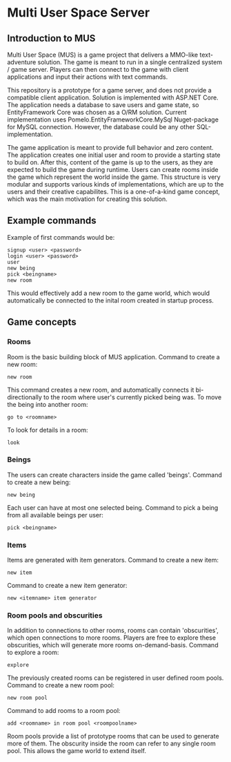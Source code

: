 # Multi User Space Server

## Introduction to MUS

Multi User Space (MUS) is a game project that delivers a MMO-like text-adventure solution.
The game is meant to run in a single centralized system / game server.
Players can then connect to the game with client applications and input their actions with text commands.

This repository is a prototype for a game server, and does not provide a compatible client application.
Solution is implemented with ASP.NET Core.
The application needs a database to save users and game state, so EntityFramework Core was chosen as a O/RM solution.
Current implementation uses Pomelo.EntityFrameworkCore.MySql Nuget-package for MySQL connection.
However, the database could be any other SQL-implementation.

The game application is meant to provide full behavior and zero content.
The application creates one initial user and room to provide a starting state to build on.
After this, content of the game is up to the users, as they are expected to build the game during runtime.
Users can create rooms inside the game which represent the world inside the game.
This structure is very modular and supports various kinds of implementations, which are up to the users and their creative capabilites.
This is a one-of-a-kind game concept, which was the main motivation for creating this solution.

## Example commands

Example of first commands would be:
```
signup <user> <password>
login <user> <password>
user
new being
pick <beingname>
new room
```

This would effectively add a new room to the game world, which would automatically be connected to the inital room created in startup process.

## Game concepts

### Rooms

Room is the basic building block of MUS application.
Command to create a new room:
```
new room
```
This command creates a new room, and automatically connects it bi-directionally to the room where user's currently picked being was.
To move the being into another room:
```
go to <roomname>
```
To look for details in a room:
```
look
```

### Beings

The users can create characters inside the game called 'beings'.
Command to create a new being:
```
new being
```
Each user can have at most one selected being. Command to pick a being from all available beings per user:
```
pick <beingname>
```

### Items

Items are generated with item generators.
Command to create a new item:
```
new item
```
Command to create a new item generator:
```
new <itemname> item generator
```

### Room pools and obscurities

In addition to connections to other rooms, rooms can contain 'obscurities', which open connections to more rooms.
Players are free to explore these obscurities, which will generate more rooms on-demand-basis.
Command to explore a room:
```
explore
```

The previously created rooms can be registered in user defined room pools.
Command to create a new room pool:
```
new room pool
```
Command to add rooms to a room pool:
```
add <roomname> in room pool <roompoolname>
```
Room pools provide a list of prototype rooms that can be used to generate more of them.
The obscurity inside the room can refer to any single room pool.
This allows the game world to extend itself.
